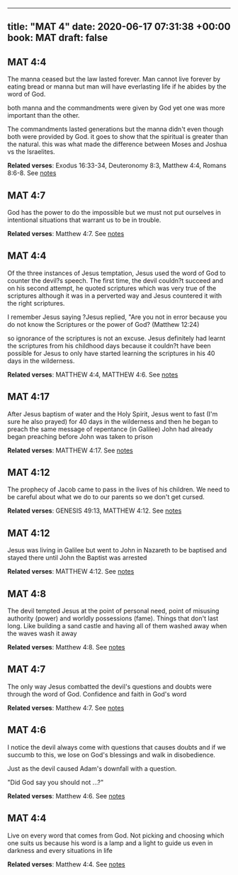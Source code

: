 
---
title: "MAT 4"
date: 2020-06-17 07:31:38 +00:00
book: MAT
draft: false
---

## MAT 4:4

The manna ceased but the law lasted forever. Man cannot live forever by eating bread or manna but man will have everlasting life if he abides by the word of God.

both manna and the commandments were given by God yet one was more important than the other.

The commandments lasted generations but the manna didn't even though both were provided by God. it goes to show that the spiritual is greater than the natural. this was what made the difference between Moses and Joshua vs the Israelites.

**Related verses**: Exodus 16:33-34, Deuteronomy 8:3, Matthew 4:4, Romans 8:6-8. See [notes](https://my.bible.com/notes/3453783682023416530)


## MAT 4:7

God has the power to do the impossible but we must not put ourselves in intentional situations that warrant us to be in trouble.

**Related verses**: Matthew 4:7. See [notes](https://my.bible.com/notes/3266037678508598178)


## MAT 4:4

Of the three instances of Jesus temptation, Jesus used the word of God to counter the devil?s speech. The first time, the devil couldn?t succeed and on his second attempt, he quoted scriptures which was very true of the scriptures although it was in a perverted way and Jesus countered it with the right scriptures.

I remember Jesus saying ?Jesus replied, "Are you not in error because you do not know the Scriptures or the power of God? (Matthew 12:24) 

so ignorance of the scriptures is not an excuse. Jesus definitely had learnt the scriptures from his childhood days because it couldn?t have been possible for Jesus to only have started learning the scriptures in his 40 days in the wilderness.

**Related verses**: MATTHEW 4:4, MATTHEW 4:6. See [notes](https://my.bible.com/notes/2814637979988648178)


## MAT 4:17

After Jesus baptism of water and the Holy Spirit, Jesus went to fast (I'm sure he also prayed) for 40 days in the wilderness and then he began to preach the same message of repentance (in  Galilee) John had already began preaching before John was taken to prison

**Related verses**: MATTHEW 4:17. See [notes](https://my.bible.com/notes/2693471414577258558)


## MAT 4:12

The prophecy of Jacob came to pass in the lives of his children. We need to be careful about what we do to our parents so we don't get cursed.

**Related verses**: GENESIS 49:13, MATTHEW 4:12. See [notes](https://my.bible.com/notes/2693469445619965996)


## MAT 4:12

Jesus was living in Galilee but went to John in Nazareth to be baptised and stayed there until John the Baptist was arrested

**Related verses**: MATTHEW 4:12. See [notes](https://my.bible.com/notes/2693467500956082205)


## MAT 4:8

The devil tempted Jesus at the point of personal need, point of misusing authority (power) and worldly possessions (fame). Things that don't last long. Like building a sand castle and having all of them washed away when the waves wash it away

**Related verses**: Matthew 4:8. See [notes](https://my.bible.com/notes/2496799983505498238)


## MAT 4:7

The only way Jesus combatted the devil's questions and doubts were through the word of God. Confidence and faith in God's word

**Related verses**: Matthew 4:7. See [notes](https://my.bible.com/notes/2496799983497109629)


## MAT 4:6

I notice the devil always come with questions that causes doubts and if we succumb to this, we lose on God's blessings and walk in disobedience.

Just as the devil caused Adam's downfall with  a  question.

"Did God say you should not ...?"

**Related verses**: Matthew 4:6. See [notes](https://my.bible.com/notes/2496799983488721020)


## MAT 4:4

Live on every word that comes from God. Not picking and choosing which one suits us because his word is a lamp and a light to guide us even in darkness and every situations in life

**Related verses**: Matthew 4:4. See [notes](https://my.bible.com/notes/2496799983505498239)

